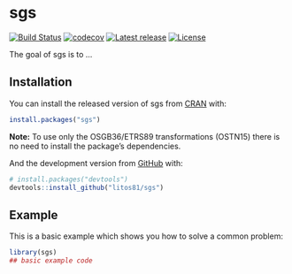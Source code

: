 
<!-- README.md is generated from README.Rmd. Please edit that file -->

# sgs

<!-- badges: start -->

[![Build
Status](https://travis-ci.com/litos81/sgs.svg?branch=master)](https://travis-ci.com/litos81/sgs)
[![codecov](https://codecov.io/gh/litos81/sgs/branch/master/graph/badge.svg?token=Qd5gkpnxFc)](https://codecov.io/gh/litos81/sgs)
[![Latest
release](https://img.shields.io/github/release/litos81/sgs.svg)](https://github.com/litos81/sgs/releases)
[![License](https://img.shields.io/badge/License-BSD%202--Clause-orange.svg)](https://opensource.org/licenses/BSD-2-Clause)
<!-- badges: end -->

The goal of sgs is to …

## Installation

You can install the released version of sgs from
[CRAN](https://CRAN.R-project.org) with:

``` r
install.packages("sgs")
```

**Note:** To use only the OSGB36/ETRS89 transformations (OSTN15) there
is no need to install the package’s dependencies.

And the development version from [GitHub](https://github.com/) with:

``` r
# install.packages("devtools")
devtools::install_github("litos81/sgs")
```

## Example

This is a basic example which shows you how to solve a common problem:

``` r
library(sgs)
## basic example code
```
